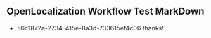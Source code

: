 ## OpenLocalization Workflow Test MarkDown
* 56c1872a-2734-415e-8a3d-733615ef4c06 thanks!

<!--HONumber=Dec16_HO1-->


